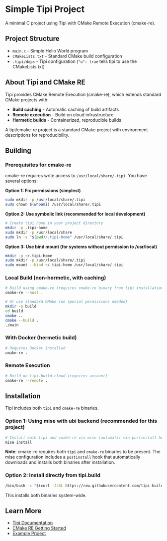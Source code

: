 # Simple Tipi Project

A minimal C project using Tipi with CMake Remote Execution (cmake-re).

## Project Structure

- `main.c` - Simple Hello World program
- `CMakeLists.txt` - Standard CMake build configuration
- `.tipi/deps` - Tipi configuration (`"u": true` tells tipi to use the CMakeLists.txt)

## About Tipi and CMake RE

Tipi provides CMake Remote Execution (cmake-re), which extends standard CMake projects with:
- **Build caching** - Automatic caching of build artifacts
- **Remote execution** - Build on cloud infrastructure
- **Hermetic builds** - Containerized, reproducible builds

A tipi/cmake-re project is a standard CMake project with environment descriptions for reproducibility.

## Building

### Prerequisites for cmake-re

cmake-re requires write access to `/usr/local/share/.tipi`. You have several options:

**Option 1: Fix permissions (simplest)**
```bash
sudo mkdir -p /usr/local/share/.tipi
sudo chown $(whoami) /usr/local/share/.tipi
```

**Option 2: Use symbolic link (recommended for local development)**
```bash
# Create tipi home in your project directory
mkdir -p .tipi-home
sudo mkdir -p /usr/local/share
sudo ln -s "$(pwd)/.tipi-home" /usr/local/share/.tipi
```

**Option 3: Use bind mount (for systems without permission to /usr/local)**
```bash
mkdir -p ~/.tipi-home
sudo mkdir -p /usr/local/share/.tipi
sudo mount --bind ~/.tipi-home /usr/local/share/.tipi
```

### Local Build (non-hermetic, with caching)

```bash
# Build using cmake-re (requires cmake-re binary from tipi installation)
cmake-re --host .

# Or use standard CMake (no special permissions needed)
mkdir -p build
cd build
cmake ..
cmake --build .
./main
```

### With Docker (hermetic build)

```bash
# Requires Docker installed
cmake-re .
```

### Remote Execution

```bash
# Build on tipi.build cloud (requires account)
cmake-re --remote .
```

## Installation

Tipi includes both `tipi` and `cmake-re` binaries.

### Option 1: Using mise with ubi backend (recommended for this project)

```bash
# Install both tipi and cmake-re via mise (automatic via postinstall hook)
mise install
```

**Note**: cmake-re requires both `tipi` and `cmake-re` binaries to be present. The mise configuration includes a `postinstall` hook that automatically downloads and installs both binaries after installation.

### Option 2: Install directly from tipi.build

```bash
/bin/bash -c "$(curl -fsSL https://raw.githubusercontent.com/tipi-build/cli/master/install/install_for_macos_linux.sh)"
```

This installs both binaries system-wide.

## Learn More

- [Tipi Documentation](https://tipi.build/documentation)
- [CMake RE Getting Started](https://tipi.build/documentation/0000-getting-started-cmake)
- [Example Project](https://github.com/tipi-build/get-started)
